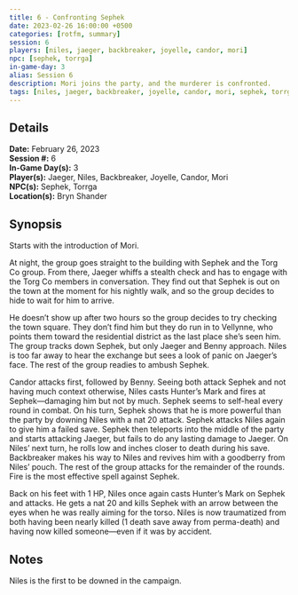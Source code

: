 ```yaml
---
title: 6 - Confronting Sephek
date: 2023-02-26 16:00:00 +0500
categories: [rotfm, summary]
session: 6
players: [niles, jaeger, backbreaker, joyelle, candor, mori]
npc: [sephek, torrga]
in-game-day: 3
alias: Session 6
description: Mori joins the party, and the murderer is confronted.
tags: [niles, jaeger, backbreaker, joyelle, candor, mori, sephek, torrga]
---
```


## Details

**Date:** February 26, 2023 <br>
**Session #:** 6 <br>
**In-Game Day(s):** 3 <br>
**Player(s):** Jaeger, Niles, Backbreaker, Joyelle, Candor, Mori <br>
**NPC(s):** Sephek, Torrga <br>
**Location(s):** Bryn Shander

## Synopsis
Starts with the introduction of Mori.

At night, the group goes straight to the building with Sephek and the Torg Co group. From there, Jaeger whiffs a stealth check and has to engage with the Torg Co members in conversation. They find out that Sephek is out on the town at the moment for his nightly walk, and so the group decides to hide to wait for him to arrive.

He doesn’t show up after two hours so the group decides to try checking the town square. They don’t find him but they do run in to Vellynne, who points them toward the residential district as the last place she’s seen him. The group tracks down Sephek, but only Jaeger and Benny approach. Niles is too far away to hear the exchange but sees a look of panic on Jaeger’s face. The rest of the group readies to ambush Sephek.

Candor attacks first, followed by Benny. Seeing both attack Sephek and not having much context otherwise, Niles casts Hunter’s Mark and fires at Sephek—damaging him but not by much. Sephek seems to self-heal every round in combat. On his turn, Sephek shows that he is more powerful than the party by downing Niles with a nat 20 attack. Sephek attacks Niles again to give him a failed save. Sephek then teleports into the middle of the party and starts attacking Jaeger, but fails to do any lasting damage to Jaeger. On Niles’ next turn, he rolls low and inches closer to death during his save. Backbreaker makes his way to Niles and revives him with a goodberry from Niles’ pouch. The rest of the group attacks for the remainder of the rounds. Fire is the most effective spell against Sephek.

Back on his feet with 1 HP, Niles once again casts Hunter’s Mark on Sephek and attacks. He gets a nat 20 and kills Sephek with an arrow between the eyes when he was really aiming for the torso. Niles is now traumatized from both having been nearly killed (1 death save away from perma-death) and having now killed someone—even if it was by accident.

## Notes
Niles is the first to be downed in the campaign.